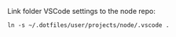 Link folder VSCode settings to the node repo:

```
ln -s ~/.dotfiles/user/projects/node/.vscode .
```
